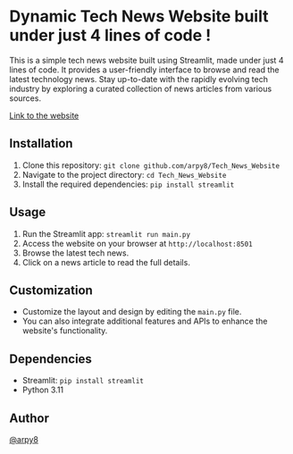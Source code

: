 # Dynamic Tech News Website built under just 4 lines of code !

This is a simple tech news website built using Streamlit, made under just 4 lines of code. It provides a user-friendly interface to browse and read the latest technology news. Stay up-to-date with the rapidly evolving tech industry by exploring a curated collection of news articles from various sources.

[Link to the website](https://techtoday.streamlit.app)

## Installation
1. Clone this repository: `git clone github.com/arpy8/Tech_News_Website`
2. Navigate to the project directory: `cd Tech_News_Website`
3. Install the required dependencies: `pip install streamlit`

## Usage
1. Run the Streamlit app: `streamlit run main.py`
2. Access the website on your browser at `http://localhost:8501`
3. Browse the latest tech news.
4. Click on a news article to read the full details.

## Customization
- Customize the layout and design by editing the `main.py` file.
- You can also integrate additional features and APIs to enhance the website's functionality.

## Dependencies
- Streamlit: `pip install streamlit`
- Python 3.11

## Author
[@arpy8](https://github.com/arpy8)

